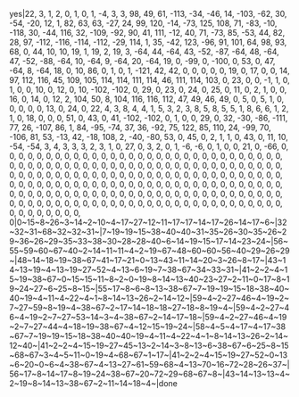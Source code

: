 yes|22, 3, 1, 2, 0, 1, 0, 1, -4, 3, 3, 98, 49, 61, -113, -34, -46, 14, -103, -62, 30, -54, -20, 12, 1, 82, 63, 63, -27, 24, 99, 120, -14, -73, 125, 108, 71, -83, -10, -118, 30, -44, 116, 32, -109, -92, 90, 41, 111, -12, 40, 71, -73, 85, -53, 44, 82, 28, 97, -112, -116, -114, -112, -29, 114, 1, 35, -42, 123, -96, 91, 101, 64, 98, 93, 68, 0, 44, 10, 10, 19, 1, 19, 2, 19, 3, -64, 44, -64, 43, -52, -87, -64, 48, -64, 47, -52, -88, -64, 10, -64, 9, -64, 20, -64, 19, 0, -99, 0, -100, 0, 53, 0, 47, -64, 8, -64, 18, 0, 10, 86, 0, 1, 0, 1, -121, 42, 42, 0, 0, 0, 0, 0, 19, 0, 17, 0, 0, 14, 97, 112, 116, 45, 109, 105, 114, 114, 111, 114, 46, 111, 114, 103, 0, 23, 0, 0, -1, 1, 0, 1, 0, 0, 10, 0, 12, 0, 10, -102, -102, 0, 29, 0, 23, 0, 24, 0, 25, 0, 11, 0, 2, 1, 0, 0, 16, 0, 14, 0, 12, 2, 104, 50, 8, 104, 116, 116, 112, 47, 49, 46, 49, 0, 5, 0, 5, 1, 0, 0, 0, 0, 0, 13, 0, 24, 0, 22, 4, 3, 8, 4, 4, 1, 5, 3, 2, 3, 8, 5, 8, 5, 5, 1, 8, 6, 6, 1, 2, 1, 0, 18, 0, 0, 0, 51, 0, 43, 0, 41, -102, -102, 0, 1, 0, 0, 29, 0, 32, -30, -86, -111, 77, 26, -107, 86, 1, 84, -95, -74, 37, 36, -92, 75, 122, 85, 110, 24, -99, 70, -106, 81, 53, -13, 42, -18, 108, 2, -40, -80, 53, 0, 45, 0, 2, 1, 1, 0, 43, 0, 11, 10, -54, -54, 3, 4, 3, 3, 3, 2, 3, 1, 0, 27, 0, 3, 2, 0, 1, -6, -6, 0, 1, 0, 0, 21, 0, -66, 0, 0, 0, 0, 0, 0, 0, 0, 0, 0, 0, 0, 0, 0, 0, 0, 0, 0, 0, 0, 0, 0, 0, 0, 0, 0, 0, 0, 0, 0, 0, 0, 0, 0, 0, 0, 0, 0, 0, 0, 0, 0, 0, 0, 0, 0, 0, 0, 0, 0, 0, 0, 0, 0, 0, 0, 0, 0, 0, 0, 0, 0, 0, 0, 0, 0, 0, 0, 0, 0, 0, 0, 0, 0, 0, 0, 0, 0, 0, 0, 0, 0, 0, 0, 0, 0, 0, 0, 0, 0, 0, 0, 0, 0, 0, 0, 0, 0, 0, 0, 0, 0, 0, 0, 0, 0, 0, 0, 0, 0, 0, 0, 0, 0, 0, 0, 0, 0, 0, 0, 0, 0, 0, 0, 0, 0, 0, 0, 0, 0, 0, 0, 0, 0, 0, 0, 0, 0, 0, 0, 0, 0, 0, 0, 0, 0, 0, 0, 0, 0, 0, 0, 0, 0, 0, 0, 0, 0, 0, 0, 0, 0, 0, 0, 0, 0, 0, 0, 0, 0, 0, 0, 0, 0, 0, 0, 0, 0, 0, 0, 0, 0, 0, 0, 0, 0, 0, 0, 0, 0|0~15~8~26~3~14~2~10~4~17~27~12~11~17~17~14~17~26~14~17~6~|32~32~31~68~32~32~31~|7~19~19~15~38~40~40~31~35~26~30~35~26~29~36~26~29~35~33~38~30~28~28~40~6~14~19~15~17~14~23~24~|56~55~59~60~67~40~2~14~11~11~4~2~19~67~48~60~60~56~40~29~26~29~|48~14~18~19~38~67~41~17~21~0~13~43~11~14~20~3~26~8~17~|43~14~13~19~4~13~19~27~52~4~13~6~19~7~38~67~34~33~31~|41~2~2~4~15~19~38~67~0~15~15~11~8~2~0~19~8~14~13~40~23~27~2~11~0~17~8~19~24~27~6~25~8~15~|55~17~8~6~8~13~38~67~7~19~19~15~18~38~40~40~19~4~11~4~22~4~1~8~14~13~26~2~14~12~|59~4~2~27~46~4~19~2~7~27~59~8~19~4~38~67~2~17~14~18~18~27~18~8~19~4~|59~4~2~27~46~4~19~2~7~27~53~14~3~4~38~67~2~14~17~18~|59~4~2~27~46~4~19~2~7~27~44~4~18~19~38~67~4~12~15~19~24~|58~4~5~4~17~4~17~38~67~7~19~19~15~18~38~40~40~19~4~11~4~22~4~1~8~14~13~26~2~14~12~40~|41~2~2~4~15~19~27~45~13~2~14~3~8~13~6~38~67~6~25~8~15~68~67~3~4~5~11~0~19~4~68~67~1~17~|41~2~2~4~15~19~27~52~0~13~6~20~0~6~4~38~67~4~13~27~61~59~68~4~13~70~16~72~28~26~37~|56~17~8~14~17~8~19~24~38~67~20~72~29~68~67~8~|43~14~13~13~4~2~19~8~14~13~38~67~2~11~14~18~4~|done
